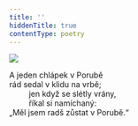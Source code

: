 ```yaml
---
title: ''
hiddenTitle: true
contentType: poetry
---
```


<section>

![](../Images/040.jpg)

A jeden chlápek v Porubě  
rád sedal v klidu na vrbě;  
         jen když se slétly vrány,  
         říkal si namíchaný:  
„Měl jsem radš zůstat v Porubě.“

</section>
